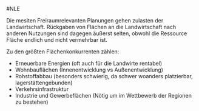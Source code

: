 #NLE

Die mesiten Freiraumrelevanten Planungen gehen zulasten der Landwirtschaft. Rückgaben von Flächen an die Landwirtschaft nach anderen Nutzungen sind dagegen äußerst selten, obwohl die Ressource Fläche endlich und nicht vermehrbar ist.

Zu den größten Flächenkonkurrenten zählen:
- Erneuerbare Energien (oft auch für die Landwirte rentabel)
- Wohnbauflächen (Innenentwicklung vs Außenentwicklung)
- Rohstoffabbau (besonders schwierig, da schwer woanders platzierbar, lagerstättengebunden)
- Verkehrsinfrastruktur
- Industrie und Gewerbeflächen (Nötig um im Wettbewerb der Regionen zu bestehen)